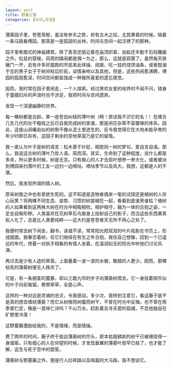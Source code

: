 ```yaml
---
layout: post
title: 野蔓之誓
categories: [水问,花诰]
---
```


蒲葵园子里，苍葱笼郁，虽没有参天之势，却有古木之叹。尤其黄昏的时候，隔着一条马路看傅园，那真是一座孤寂的丛林，时间与空间一起泛锈了的那种。

园子里希腊式的神庙建筑，除了青苔还惦记着在庙顶织翠，虫蚁还辛勤于石柱雕画之外，松鼠的穿梭，风雨的嬉闹都是偶一为之，那么，这就是寂寞了。虽然每天铁栅门一开，总有许多好晨跑的市民来此体操、阅报、吃一挂的烧饼油条，或者耽溺于恋的男子女子于树间柱后阶前，谈情亲吻以及其他，但是，这些热闹愈沸腾，傅园的孤寂愈深，时间空间都盐蚀成一种我所喜爱的遗忘感觉。

因而，我时常在园子里闲走，一个人探索。经过男欢女爱的地界时不闻不问，错身于童嬉妇斥的声浪时也不涉足，我把时间与空间遗弃。

发现一个深邃幽静的世界。

每一棵树都是古龄。某一座苍劲纠结的薄叶树（啊！原谅我不识它的名！）在缠合几生几代的壮干粗枝之后已自我完成树的家谱，那是闲花杂草不容置喙的体系，因此，这座山涧巉岩似的树倒不像从泥土里迸生的，反令我觉得它在大地未能孕育的年少时即已存有，这园子剩余的空地草茵乃是它的留情。

我一直认为叶子是树的语言：松木善于针砭，相思则一树的梦句，爱自言自语。那么，我说这古树的薄叶乃哲人语，简而深。其实，生命到了这种程度，说什么都是多余，所以更多时候，树是无言。只有痴心的人才去拾叶想参一参大化，或者被派到傅园来扫落叶的工友一边扫一边嘀咕，嘀咕季节以及风大，我想，这都是人的不堪。

然后，我发现所谓的情人树。

原来树族之中也有爱欲生死的。这不知道是造物者偶来一笔的试探还是植树的人存心玩笑？将两棵不同生态、姿势、习惯的树苗植在一起，看看到底谁荣谁枯？植树的人如果看到这两株大树在时光中相吸相吮，相护相守，融为一体的合抱之姿，一定会自惭形秽。人类喜欢在花树草石鸟兽身上投射自己的影子，而当这些东西果真拟人化了，总是比人类更纯粹——这大约是苍苍者天无所不用心之处了。

我便时常去树下闲坐，翻书，读或不读，常常阳光把双双的叶片拓影在书页上，形成插图。我眷恋着树，任它们继续在有生之年合抱，我任自己想像，回到一个已遥远的年代，傍着一对执手相看的有情人坐着，在温润如玉的阳光中听他们讨论风涛。

再过去是少有人迹的草茵，上面叠着一波一波的水被，敢踏的人更少。因而，那棵枯死的蒲葵树便无人挽吊了。

可是，有一条细茎的蔓藤，却以三跪九叩的步子向蒲葵树爬去，它一身挂着铜币似的叶子向前匍匐，窸窸窣窣，全是心声。

这样的一种对远逝灵魂的忠贞，令我感动。多少次，我特别注意它，看这藤子是不是真的想去缠绕蒲葵？而它从树根而树腹而树干，不曾在时光中反悔，也不曾在雨季里伫足，像是一首悼亡诗吗？千山万水，赶赴着去寻夫君的孤魂，不忍他独自在旷野里冷落！

这野蔓藤激励给我的，不是情绪，而是情操。

费了两年的时间，藤子终于抵达蒲葵树的尽头，原本枯瘦鳞剥的树干已被缠绕得一身烟翠。只有细心的人在仰望的时候，才发现垂翼的蒲葵叶扇早已枯了，也才能了解，这生与死于空中的盟誓。

蒲葵树与野蔓藤之外，便是行人红砖路以及喧嚣的大马路，我不想谈它。
